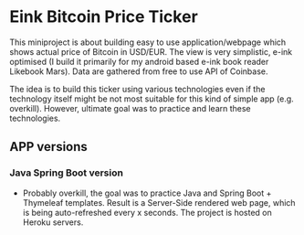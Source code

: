 # Eink Bitcoin Price Ticker

This miniproject is about building easy to use application/webpage which shows actual price of Bitcoin in USD/EUR. The view is very simplistic, e-ink optimised (I build it primarily for my android based e-ink book reader Likebook Mars). Data are gathered from free to use API of Coinbase.

The idea is to build this ticker using various technologies even if the technology itself might be not most suitable for this kind of simple app (e.g. overkill). However, ultimate goal was to practice and learn these technologies.


## APP versions

### Java Spring Boot version
- Probably overkill, the goal was to practice Java and Spring Boot + Thymeleaf templates. Result is a Server-Side rendered web page, which is being auto-refreshed every x seconds. The project is hosted on Heroku servers.
